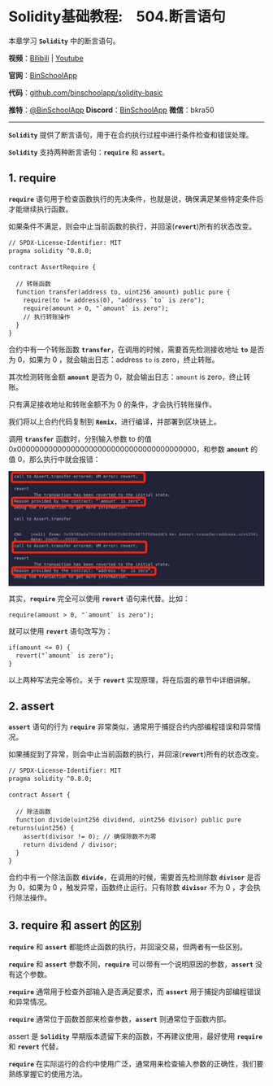 # Solidity基础教程:&nbsp;&nbsp;&nbsp;&nbsp;504.断言语句

本章学习 **`Solidity`** 中的断言语句。

**视频**：[Bilibili](https://#)  |  [Youtube](https://www.youtube.com/@BinSchoolApp)

**官网**：[BinSchoolApp](https://binschool.app)

**代码**：[github.com/binschoolapp/solidity-basic](https://github.com/binschoolapp/solidity-basic)

**推特**：[@BinSchoolApp](https://twitter.com/BinSchoolApp)    **Discord**：[BinSchoolApp](https://discord.gg/PB2YEvggWq)   **微信**：bkra50 

-----
**`Solidity`** 提供了断言语句，用于在合约执行过程中进行条件检查和错误处理。

**`Solidity`** 支持两种断言语句：**`require`** 和 **`assert`**。

## 1. require

**`require`** 语句用于检查函数执行的先决条件，也就是说，确保满足某些特定条件后才能继续执行函数。

如果条件不满足，则会中止当前函数的执行，并回滚(**`revert`**)所有的状态改变。

```solidity
// SPDX-License-Identifier: MIT
pragma solidity ^0.8.0;

contract AssertRequire {

  // 转账函数  
  function transfer(address to, uint256 amount) public pure {
    require(to != address(0), "address `to` is zero");
    require(amount > 0, "`amount` is zero");
    // 执行转账操作
  }
}
```

合约中有一个转账函数 **`transfer`**，在调用的时候，需要首先检测接收地址 **`to`** 是否为 0，如果为 0 ，就会输出日志：address `to` is zero，终止转账。

其次检测转账金额 **`amount`** 是否为 0，就会输出日志：`amount` is zero，终止转账。

只有满足接收地址和转账金额不为 0 的条件，才会执行转账操作。

我们将以上合约代码复制到 **`Remix`**，进行编译，并部署到区块链上。

调用 **`transfer`** 函数时，分别输入参数 to 的值 0x0000000000000000000000000000000000000000，和参数 **`amount`** 的值 0，那么执行中就会报错：

<p align="center"><img src="./img/assert-require.png" align="middle" width="800px"/></p>

其实，**`require`** 完全可以使用 **`revert`** 语句来代替。比如：

```solidity
require(amount > 0, "`amount` is zero");
```

就可以使用 **`revert`** 语句改写为：

```solidity
if(amount <= 0) { 
  revert("`amount` is zero");
}
```

以上两种写法完全等价。关于 **`revert`** 实现原理，将在后面的章节中详细讲解。

## 2. assert

**`assert`** 语句的行为 **`require`** 非常类似，通常用于捕捉合约内部编程错误和异常情况。

如果捕捉到了异常，则会中止当前函数的执行，并回滚(**`revert`**)所有的状态改变。

```solidity
// SPDX-License-Identifier: MIT
pragma solidity ^0.8.0;

contract Assert {

  // 除法函数
  function divide(uint256 dividend, uint256 divisor) public pure returns(uint256) {
    assert(divisor != 0); // 确保除数不为零
    return dividend / divisor;
  }
}
```

合约中有一个除法函数 **`divide`**，在调用的时候，需要首先检测除数 **`divisor`** 是否为 0，如果为 0 ，触发异常，函数终止运行。只有除数 **`divisor`** 不为 0 ，才会执行除法操作。

## 3. require 和 assert 的区别

**`require`** 和 **`assert`** 都能终止函数的执行，并回滚交易，但两者有一些区别。

**`require`** 和 **`assert`** 参数不同，**`require`** 可以带有一个说明原因的参数，**`assert`** 没有这个参数。

**`require`** 通常用于检查外部输入是否满足要求，而 **`assert`** 用于捕捉内部编程错误和异常情况。

**`require`** 通常位于函数首部来检查参数，**`assert`** 则通常位于函数内部。

assert 是 **`Solidity`** 早期版本遗留下来的函数，不再建议使用，最好使用 **`require`** 和 **`revert`** 代替。

**`require`** 在实际运行的合约中使用广泛，通常用来检查输入参数的正确性，我们要熟练掌握它的使用方法。